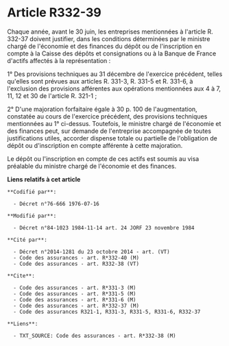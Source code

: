 # Article R332-39

Chaque année, avant le 30 juin, les entreprises mentionnées à l'article R. 332-37 doivent justifier, dans les conditions
déterminées par le ministre chargé de l'économie et des finances du dépôt ou de l'inscription en compte à la Caisse des
dépôts et consignations ou à la Banque de France d'actifs affectés à la représentation :

1° Des provisions techniques au 31 décembre de l'exercice précédent, telles qu'elles sont prévues aux articles R. 331-3, R.
331-5 et R. 331-6, à l'exclusion des provisions afférentes aux opérations mentionnées aux 4 à 7, 11, 12 et 30 de l'article R.
321-1 ;

2° D'une majoration forfaitaire égale à 30 p. 100 de l'augmentation, constatée au cours de l'exercice précédent, des
provisions techniques mentionnées au 1° ci-dessus. Toutefois, le ministre chargé de l'économie et des finances peut, sur
demande de l'entreprise accompagnée de toutes justifications utiles, accorder dispense totale ou partielle de l'obligation de
dépôt ou d'inscription en compte afférente à cette majoration.

Le dépôt ou l'inscription en compte de ces actifs est soumis au visa préalable du ministre chargé de l'économie et des
finances.

**Liens relatifs à cet article**

	**Codifié par**:

	  - Décret n°76-666 1976-07-16

	**Modifié par**:

	  - Décret n°84-1023 1984-11-14 art. 24 JORF 23 novembre 1984

	**Cité par**:

	  - Décret n°2014-1281 du 23 octobre 2014 - art. (VT)
	  - Code des assurances - art. R*332-40 (M)
	  - Code des assurances - art. R332-38 (VT)

	**Cite**:

	  - Code des assurances - art. R*331-3 (M)
	  - Code des assurances - art. R*331-5 (M)
	  - Code des assurances - art. R*331-6 (M)
	  - Code des assurances - art. R*332-37 (M)
	  - Code des assurances R321-1, R331-3, R331-5, R331-6, R332-37

	**Liens**:

	  - TXT_SOURCE: Code des assurances - art. R*332-38 (M)
